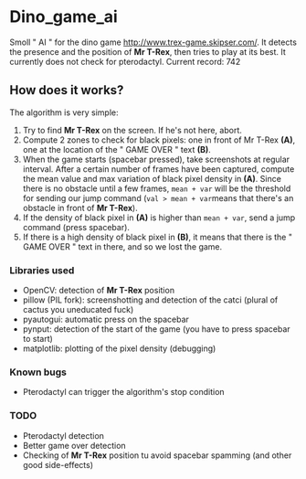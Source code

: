 # Dino_game_ai
Smoll " AI " for the dino game http://www.trex-game.skipser.com/. It detects the presence and the position of **Mr T-Rex**, then tries to play at its best. It currently does not check for pterodactyl. Current record: 742

## How does it works?
The algorithm is very simple: 
1. Try to find **Mr T-Rex** on the screen. If he's not here, abort.
2. Compute 2 zones to check for black pixels: one in front of Mr T-Rex **(A)**, one at the location of the " GAME OVER " text **(B)**.
3. When the game starts (spacebar pressed), take screenshots at regular interval. After a certain number of frames have been captured, compute the mean value and max variation of black pixel density in **(A)**. Since there is no obstacle until a few frames, `mean + var` will be the threshold for sending our jump command (`val > mean + var`means that there's an obstacle in front of **Mr T-Rex**).
4. If the density of black pixel in **(A)** is higher than `mean + var`, send a jump command (press spacebar).
5. If there is a high density of black pixel in **(B)**, it means that there is the " GAME OVER " text in there, and so we lost the game.

### Libraries used
* OpenCV: detection of **Mr T-Rex** position
* pillow (PIL fork): screenshotting and detection of the catci (plural of cactus you uneducated fuck)
* pyautogui: automatic press on the spacebar
* pynput: detection of the start of the game (you have to press spacebar to start)
* matplotlib: plotting of the pixel density (debugging)

### Known bugs
* Pterodactyl can trigger the algorithm's stop condition

### TODO
* Pterodactyl detection
* Better game over detection
* Checking of **Mr T-Rex** position tu avoid spacebar spamming (and other good side-effects)
